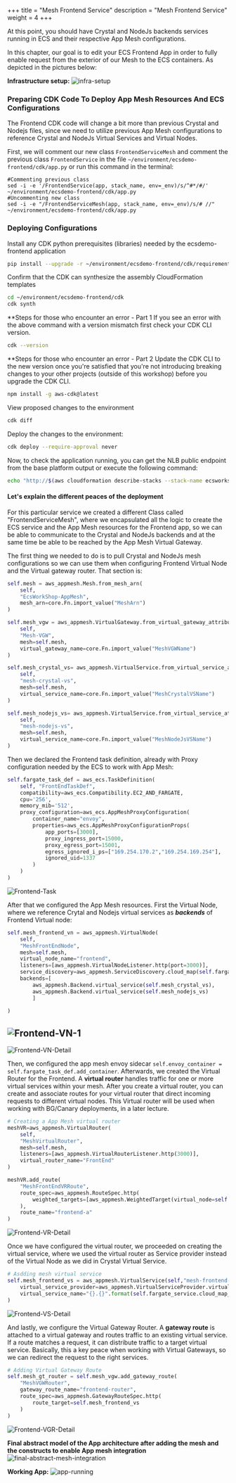 +++
title = "Mesh Frontend Service"
description = "Mesh Frontend Service"
weight = 4
+++

At this point, you should have Crystal and NodeJs backends services running in ECS and their respective App Mesh configurations.

In this chapter, our goal is to edit your ECS Frontend App in order to fully enable request from the exterior of our Mesh to the ECS containers. As depicted in the pictures below:

**Infrastructure setup:**
![infra-setup](../images/ecs-app-mesh-diagram-Infra-setup.png)


### Preparing CDK Code To Deploy App Mesh Resources And ECS Configurations

The Frontend CDK code will change a bit more than previous Crystal and Nodejs files, since we need to utilize previous App Mesh configurations to reference Crystal and NodeJs Virtual Services and Virtual Nodes. 


First, we will comment our new class `FrontendServiceMesh` and comment the previous class `FrontendService` in the file `~/environment/ecsdemo-frontend/cdk/app.py` or run this command in the terminal:
```
#Commenting previous class
sed -i -e '/FrontendService(app, stack_name, env=_env)/s/^#*/#/' ~/environment/ecsdemo-frontend/cdk/app.py 
#Uncommenting new class
sed -i -e "/FrontendServiceMesh(app, stack_name, env=_env)/s/# //" ~/environment/ecsdemo-frontend/cdk/app.py 
```

### Deploying Configurations

Install any CDK python prerequisites (libraries) needed by the ecsdemo-frontend application 
```bash
pip install --upgrade -r ~/environment/ecsdemo-frontend/cdk/requirements.txt 
```

Confirm that the CDK can synthesize the assembly CloudFormation templates
```bash
cd ~/environment/ecsdemo-frontend/cdk
cdk synth
```

**Steps for those who encounter an error - Part 1
If you see an error with the above command with a version mismatch first check your CDK CLI version. 
```bash
cdk --version
```

**Steps for those who encounter an error - Part 2
Update the CDK CLI to the new version once you're satisfied that you're not introducing breaking changes to your other projects (outside of this workshop) before you upgrade the CDK CLI.
```bash
npm install -g aws-cdk@latest
```

View proposed changes to the environment
```bash
cdk diff
```

Deploy the changes to the environment:
```bash
cdk deploy --require-approval never
```

Now, to check the application running, you can get the NLB public endpoint from the base platform output or execute the following command:
```bash
echo "http://$(aws cloudformation describe-stacks --stack-name ecsworkshop-base --query "Stacks[0].Outputs[?OutputKey=='MeshGwNlbDns'].OutputValue" --output text)"
```

#### Let's explain the different peaces of the deployment
For this particular service we created a different Class called "FrontendServiceMesh", where we encapsulated all the logic to create the ECS service and the App Mesh resources for the Frontend app, so we can be able to communicate to the Crystal and NodeJs backends and at the same time be able to be reached by the App Mesh Virtual Gateway.  

The first thing we needed to do is to pull Crystal and NodeJs mesh configurations so we can use them when configuring Frontend Virtual Node and the Virtual gateway router. That section is:

```python
self.mesh = aws_appmesh.Mesh.from_mesh_arn(
    self,
    "EcsWorkShop-AppMesh",
    mesh_arn=core.Fn.import_value("MeshArn")
)

self.mesh_vgw = aws_appmesh.VirtualGateway.from_virtual_gateway_attributes(
    self,
    "Mesh-VGW",
    mesh=self.mesh,
    virtual_gateway_name=core.Fn.import_value("MeshVGWName")
)

self.mesh_crystal_vs= aws_appmesh.VirtualService.from_virtual_service_attributes(
    self,
    "mesh-crystal-vs",
    mesh=self.mesh,
    virtual_service_name=core.Fn.import_value("MeshCrystalVSName")
)

self.mesh_nodejs_vs= aws_appmesh.VirtualService.from_virtual_service_attributes(
    self,
    "mesh-nodejs-vs",
    mesh=self.mesh,
    virtual_service_name=core.Fn.import_value("MeshNodeJsVSName")
)
```

Then we declared the Frontend task definition, already with Proxy configuration needed by the ECS to work with App Mesh:
```python
self.fargate_task_def = aws_ecs.TaskDefinition(
    self, "FrontEndTaskDef",
    compatibility=aws_ecs.Compatibility.EC2_AND_FARGATE,
    cpu='256',
    memory_mib='512',
    proxy_configuration=aws_ecs.AppMeshProxyConfiguration( 
        container_name="envoy",
        properties=aws_ecs.AppMeshProxyConfigurationProps(
            app_ports=[3000],
            proxy_ingress_port=15000,
            proxy_egress_port=15001,
            egress_ignored_i_ps=["169.254.170.2","169.254.169.254"],
            ignored_uid=1337
        )
    )
)
```

![Frontend-Task](../images/frontend-task-def.png)

After that we configured the App Mesh resources. First the Virtual Node, where we reference Crytal and Nodejs virtual services as **_backends_** of Frontend Virtual node:

```python
self.mesh_frontend_vn = aws_appmesh.VirtualNode(
    self,
    "MeshFrontEndNode",
    mesh=self.mesh,
    virtual_node_name="frontend",
    listeners=[aws_appmesh.VirtualNodeListener.http(port=3000)],
    service_discovery=aws_appmesh.ServiceDiscovery.cloud_map(self.fargate_service.cloud_map_service),
    backends=[
        aws_appmesh.Backend.virtual_service(self.mesh_crystal_vs),
        aws_appmesh.Backend.virtual_service(self.mesh_nodejs_vs)
        ]
    
)
```
![Frontend-VN-1](../images/vn-frontend-simple.png)
--
![Frontend-VN-Detail](../images/vn-frontend-detail.png)

Then, we configured the app mesh envoy sidecar `self.envoy_container = self.fargate_task_def.add_container`. Afterwards, we created the Virtual Router for the Frontend. A **virtual router** handles traffic for one or more virtual services within your mesh. After you create a virtual router, you can create and associate routes for your virtual router that direct incoming requests to different virtual nodes. This Virtual router will be used when working with BG/Canary deployments, in a later lecture.

```python
# Creating a App Mesh virtual router
meshVR=aws_appmesh.VirtualRouter(
    self,
    "MeshVirtualRouter",
    mesh=self.mesh,
    listeners=[aws_appmesh.VirtualRouterListener.http(3000)],
    virtual_router_name="FrontEnd"
)

meshVR.add_route(
    "MeshFrontEndVRRoute",
    route_spec=aws_appmesh.RouteSpec.http(
        weighted_targets=[aws_appmesh.WeightedTarget(virtual_node=self.mesh_frontend_vn,weight=1)]
    ),
    route_name="frontend-a"
)
```

![Frontend-VR-Detail](../images/vr-frontend-detail.png)


Once we have configured the virtual router, we proceeded on creating the virtual service, where we used the virtual router as Service provider instead of the Virtual Node as we did in Crystal Virtual Service.

```python
# Asdding mesh virtual service 
self.mesh_frontend_vs = aws_appmesh.VirtualService(self,"mesh-frontend-vs",
    virtual_service_provider=aws_appmesh.VirtualServiceProvider.virtual_router(meshVR),
    virtual_service_name="{}.{}".format(self.fargate_service.cloud_map_service.service_name,self.fargate_service.cloud_map_service.namespace.namespace_name)
)
```

![Frontend-VS-Detail](../images/vs-frontend-router.png)

And lastly, we configure the Virtual Gateway Router. A **gateway route** is attached to a virtual gateway and routes traffic to an existing virtual service. If a route matches a request, it can distribute traffic to a target virtual service. Basically, this a key peace when working with Virtual Gateways, so we can redirect the request to the right services.

```python
# Adding Virtual Gateway Route
self.mesh_gt_router = self.mesh_vgw.add_gateway_route(
    "MeshVGWRouter",
    gateway_route_name="frontend-router",
    route_spec=aws_appmesh.GatewayRouteSpec.http(
        route_target=self.mesh_frontend_vs
    )
)
```
![Frontend-VGR-Detail](../images/vgr-frontend-detail.png)


**Final abstract model of the App architecture after adding the mesh and the constructs to enable App mesh integration**
![final-abstract-mesh-integration](../images/ecs-app-mesh-diagram-Abstract.png)


**Working App:**
![app-running](../images/final-app-working.png)
